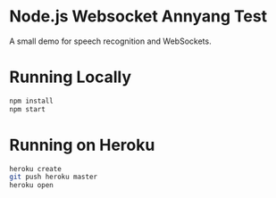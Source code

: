 # Node.js Websocket Annyang Test

A small demo for speech recognition and WebSockets.

# Running Locally

``` bash
npm install
npm start
```

# Running on Heroku

``` bash
heroku create
git push heroku master
heroku open
```
